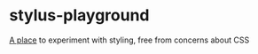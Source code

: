 stylus-playground
=================

<a href="//stylus-playground.smorganjeffries.net" target="_blank">A place</a> to experiment with styling, free from
concerns about CSS 